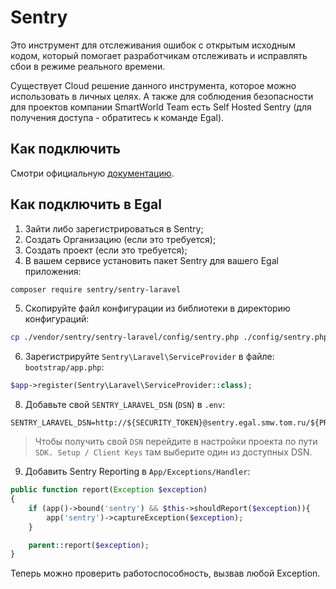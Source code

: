 # Sentry

Это инструмент для отслеживания ошибок с открытым исходным кодом,
который помогает разработчикам отслеживать и исправлять сбои в режиме
реального времени.

Существует Cloud решение данного инструмента, которое можно использовать
в личных целях. А также для соблюдения безопасности для проектов
компании SmartWorld Team есть
Self Hosted Sentry (для получения доступа - обратитесь к команде Egal).

## Как подключить

Смотри официальную [документацию](https://docs.sentry.io/platforms/).

## Как подключить в Egal

1. Зайти либо зарегистрироваться в Sentry;
2. Создать Организацию (если это требуется);
3. Создать проект (если это требуется);
4. В вашем сервисе установить пакет Sentry для вашего Egal приложения:

```bash
composer require sentry/sentry-laravel
```

5. Скопируйте файл конфигурации из библиотеки в директорию конфигураций:

```bash
cp ./vendor/sentry/sentry-laravel/config/sentry.php ./config/sentry.php
```

6. Зарегистрируйте `Sentry\Laravel\ServiceProvider` в файле:
   `bootstrap/app.php`:

```php
$app->register(Sentry\Laravel\ServiceProvider::class);
```

8. Добавьте свой `SENTRY_LARAVEL_DSN` (`DSN`) в `.env`:

```dotenv
SENTRY_LARAVEL_DSN=http://${SECURITY_TOKEN}@sentry.egal.smw.tom.ru/${PROJECT_ID}
```

> Чтобы получить свой `DSN` перейдите в настройки проекта по пути `SDK.
> Setup / Client Keys` там выберите один из доступных DSN.

9. Добавить Sentry Reporting в `App/Exceptions/Handler`:

```php
public function report(Exception $exception)
{
    if (app()->bound('sentry') && $this->shouldReport($exception)){
        app('sentry')->captureException($exception);
    }

    parent::report($exception);
}
```

Теперь можно проверить работоспособность, вызвав любой Exception.
